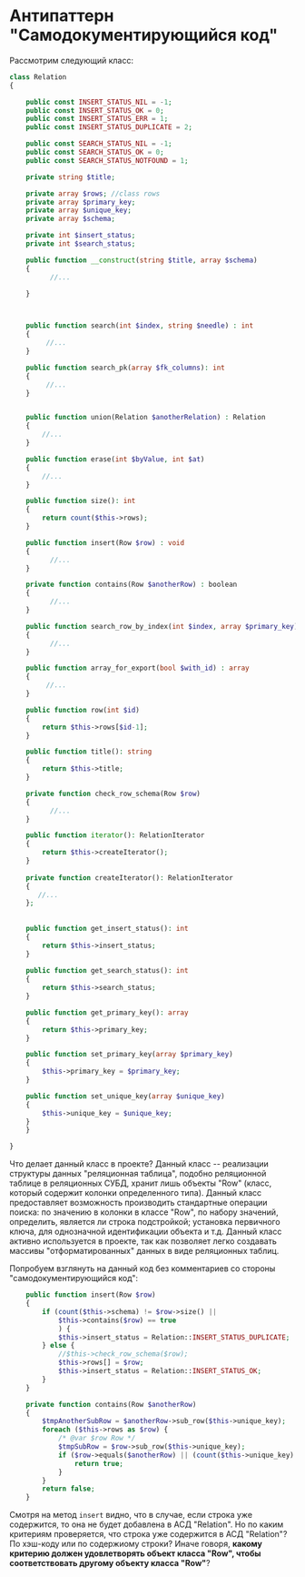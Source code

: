 # Антипаттерн "Самодокументирующийся код"

Рассмотрим следующий класс:

```php
class Relation
{

    public const INSERT_STATUS_NIL = -1;
    public const INSERT_STATUS_OK = 0;
    public const INSERT_STATUS_ERR = 1;
    public const INSERT_STATUS_DUPLICATE = 2;

    public const SEARCH_STATUS_NIL = -1;
    public const SEARCH_STATUS_OK = 0;
    public const SEARCH_STATUS_NOTFOUND = 1;

    private string $title;

    private array $rows; //class rows
    private array $primary_key;
    private array $unique_key;
    private array $schema;

    private int $insert_status;
    private int $search_status;

    public function __construct(string $title, array $schema)
    {
          //...

    }



    public function search(int $index, string $needle) : int
    {
         //...
    }

    public function search_pk(array $fk_columns): int
    {
         //...
    }


    public function union(Relation $anotherRelation) : Relation
    {
        //...
    }

    public function erase(int $byValue, int $at)
    {
        //...
    }

    public function size(): int
    {
        return count($this->rows);
    }

    public function insert(Row $row) : void
    {
          //...
    }

    private function contains(Row $anotherRow) : boolean
    {
          //...
    }

    public function search_row_by_index(int $index, array $primary_key): Row
    {
          //...
    }

    public function array_for_export(bool $with_id) : array
    {
         //...
    }

    public function row(int $id)
    {
        return $this->rows[$id-1];
    }

    public function title(): string
    {
        return $this->title;
    }

    private function check_row_schema(Row $row)
    {
          //...
    }

    public function iterator(): RelationIterator
    {
        return $this->createIterator();
    }
    
    private function createIterator(): RelationIterator
    {
       //...
    };
	
	
    public function get_insert_status(): int
    {
        return $this->insert_status;
    }
    
    public function get_search_status(): int
    {
        return $this->search_status;
    }

    public function get_primary_key(): array
    {
        return $this->primary_key;
    }

    public function set_primary_key(array $primary_key)
    {
        $this->primary_key = $primary_key;
    }

    public function set_unique_key(array $unique_key)
    {
        $this->unique_key = $unique_key;
    }
    }

}
```

Что делает данный класс в проекте? Данный класс -- реализации структуры данных "реляционная таблица", подобно реляционной таблице в реляционных СУБД, хранит лишь объекты "Row" (класс, который содержит колонки определенного типа). Данный класс предоставляет возможность производить стандартные операции поиска: по значению в колонки в классе "Row", по набору значений, определить, является ли строка подстройкой; установка первичного ключа, для однозначной идентификации объекта и т.д.
Данный класс активно используется в проекте, так как позволяет легко создавать массивы "отформатированных" данных в виде реляционных таблиц.

Попробуем взглянуть на данный код без комментариев со стороны "самодокументирующийся код":

```php
    public function insert(Row $row)
    {
        if (count($this->schema) != $row->size() ||
            $this->contains($row) == true
            ) {
            $this->insert_status = Relation::INSERT_STATUS_DUPLICATE;
        } else {
            //$this->check_row_schema($row);
            $this->rows[] = $row;
            $this->insert_status = Relation::INSERT_STATUS_OK;
        }
    }

    private function contains(Row $anotherRow)
    {
        $tmpAnotherSubRow = $anotherRow->sub_row($this->unique_key);
        foreach ($this->rows as $row) {
            /* @var $row Row */
            $tmpSubRow = $row->sub_row($this->unique_key);
            if ($row->equals($anotherRow) || (count($this->unique_key) > 0 && $tmpSubRow->equals($tmpAnotherSubRow))) {
                return true;
            }
        }
        return false;
    }
```

Смотря на метод `insert` видно, что в случае, если строка уже содержится, то она не будет добавлена в АСД "Relation". Но по каким критериям проверяется, что строка уже содержится в АСД "Relation"? По хэш-коду или по содержиому строки? Иначе говоря, **какому критерию должен удовлетворять объект класса "Row", чтобы соответствовать другому объекту класса "Row"**?
